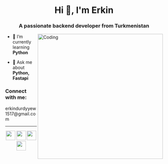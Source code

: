 <h1 align="center">Hi 👋, I'm Erkin</h1>
<h3 align="center">A passionate backend developer from Turkmenistan</h3>
<img align="right" alt="Coding" width="400" src="https://cdn.dribbble.com/users/1162077/screenshots/3848914/programmer.gif">

- 🌱 I’m currently learning **Python**

- 💬 Ask me about **Python, Fastapi**

<h3 align="left">Connect with me:</h3>
<p align="left">erkindurdyyew1517@gmail.com
</p>

<hr/> 
 <p align='center'>
  <img width="30"   src="https://media1.giphy.com/media/du3J3cXyzhj75IOgvA/giphy.gif?cid=ecf05e47606xz337xsmht436z15o6q5lfdqfmid86fp0j5qc&rid=giphy.gif">
    <img width="30"   src="https://media.giphy.com/media/KAq5w47R9rmTuvWOWa/giphy.gif">
    <img width="30"   src="https://media2.giphy.com/media/SS8CV2rQdlYNLtBCiF/giphy.gif">
    <img width="30"   src="https://media.giphy.com/media/26n7b7PjSOZJwVCmY/giphy.gif">
</p>


